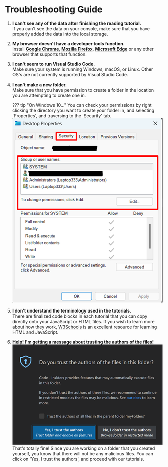 # Troubleshooting Guide

1. **I can't see any of the data after finishing the reading tutorial.**
<br> If you can't see the data on your console, make sure that you have properly added the data into the local storage.

2. **My browser doesn't have a developer tools function.**
<br> Install [**Google Chrome**](https://www.google.com/intl/en_ca/chrome/), [**Mozilla Firefox**](https://www.mozilla.org/en-CA/firefox/new/), [**Microsoft Edge**](https://www.microsoft.com/en-us/edge/download?form=MA13FJ) or any other browser that supports that function.

3. **I can't seem to run Visual Studio Code.**
<br> Make sure your system is running Windows, macOS, or Linux. Other OS's are not currently supported by Visual Studio Code.

4. **I can't make a new folder.**
    <br> Make sure that you have permission to create a folder in the location you are attempting to create one in.

    ??? tip "On Windows 10..."
        You can check your permissions by right clicking the directory you want to create your folder in, and selecting 'Properties', and traversing to the 'Security' tab.
        ![permissions](permissions.png)

5. **I don't understand the terminology used in the tutorials.**
    <br> There are finalized code blocks in each tutorial that you can copy directly onto your JavaScript or HTML files. If you wish to learn more about how they work, [W3Schools](https://w3schools.com/) is an excellent resource for learning HTML and JavaScript.

6. **Help! I'm getting a message about trusting the authors of the files!**
    <br> ![trust](trust.png)
    <br> That's totally fine! Since you are working on a folder that you created yourself, you know that there will not be any malicious files. You can click on 'Yes, I trust the authors', and proceed with our tutorials.
